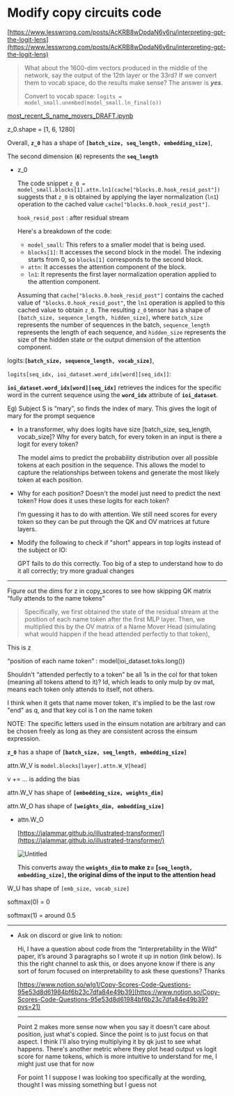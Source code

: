 # Modify copy circuits code

[https://www.lesswrong.com/posts/AcKRB8wDpdaN6v6ru/interpreting-gpt-the-logit-lens](https://www.lesswrong.com/posts/AcKRB8wDpdaN6v6ru/interpreting-gpt-the-logit-lens)

> What about the 1600-dim vectors produced in the middle of the network, say the output of the 12th layer or the 33rd? If we convert them to vocab space, do the results make sense? The answer is ***yes***.
> 
> 
> Convert to vocab space: `logits = model_small.unembed(model_small.ln_final(o))`
> 

[most_recent_S_name_movers_DRAFT.ipynb](../Code%20Notebooks%20432b45bb746f43eabf4172f69d384f8a/most_recent_S_name_movers_DRAFT%20ipynb%20ee6f1afdee0b4f369cf505ae00aaed4d.md) 

z_0.shape = [1, 6, 1280]

Overall, **`z_0`** has a shape of **`[batch_size, seq_length, embedding_size]`**,

The second dimension (**`6`**) represents the **`seq_length`**

- z_0
    
    The code snippet `z_0 = model_small.blocks[1].attn.ln1(cache["blocks.0.hook_resid_post"])` suggests that `z_0` is obtained by applying the layer normalization (`ln1`) operation to the cached value `cache["blocks.0.hook_resid_post"]`.
    
    `hook_resid_post` : after residual stream
    
    Here's a breakdown of the code:
    
    - `model_small`: This refers to a smaller model that is being used.
    - `blocks[1]`: It accesses the second block in the model. The indexing starts from 0, so `blocks[1]` corresponds to the second block.
    - `attn`: It accesses the attention component of the block.
    - `ln1`: It represents the first layer normalization operation applied to the attention component.
    
    Assuming that `cache["blocks.0.hook_resid_post"]` contains the cached value of `"blocks.0.hook_resid_post"`, the `ln1` operation is applied to this cached value to obtain `z_0`. The resulting `z_0` tensor has a shape of `[batch_size, sequence_length, hidden_size]`, where `batch_size` represents the number of sequences in the batch, `sequence_length` represents the length of each sequence, and `hidden_size` represents the size of the hidden state or the output dimension of the attention component.
    

logits:**`[batch_size, sequence_length, vocab_size]`**,

`logits[seq_idx, ioi_dataset.word_idx[word][seq_idx]]`:

**`ioi_dataset.word_idx[word][seq_idx]`** retrieves the indices for the specific word in the current sequence using the **`word_idx`** attribute of **`ioi_dataset`**.

Eg) Subject S is “mary”, so finds the index of mary. This gives the logit of mary for the prompt sequence

- In a transformer, why does logits have size [batch_size, seq_length, vocab_size]? Why for every batch, for every token in an input is there a logit for every token?
    
    The model aims to predict the probability distribution over all possible tokens at each position in the sequence. This allows the model to capture the relationships between tokens and generate the most likely token at each position.
    
- Why for each position? Doesn't the model just need to predict the next token? How does it uses these logits for each token?
    
    I’m guessing it has to do with attention. We still need scores for every token so they can be put through the QK and OV matrices at future layers.
    
- Modify the following to check if "short" appears in top logits instead of the subject or IO:
    
    GPT fails to do this correctly. Too big of a step to understand how to do it all correctly; try more gradual changes
    

---

Figure out the dims for z in copy_scores to see how skipping QK matrix “fully attends to the name tokens”

> Specifically, we first obtained the state of the residual stream at the position of each name token after the first MLP layer. Then, we multiplied this by the OV matrix of a Name Mover Head (simulating what would happen if the head attended perfectly to that token),
> 

This is z

“position of each name token” : model(ioi_dataset.toks.long())

Shouldn't “attended perfectly to a token” be all 1s in the col for that token (meaning all tokens attend to it)? Id, which leads to only mulp by ov mat, means each token only attends to itself, not others.

I think when it gets that name mover token, it's implied to be the last row "end" as q, and that key col is 1 on the name token

NOTE: The specific letters used in the einsum notation are arbitrary and can be chosen freely as long as they are consistent across the einsum expression.

**`z_0`** has a shape of **`[batch_size, seq_length, embedding_size]`**

attn.W_V is `model.blocks[layer].attn.W_V[head]`

v += … is adding the bias

attn.W_V has shape of **`[embedding_size, weights_dim]`**

attn.W_O has shape of **`[weights_dim, embedding_size]`**

- attn.W_O
    
    [https://jalammar.github.io/illustrated-transformer/](https://jalammar.github.io/illustrated-transformer/)
    
    ![Untitled](Modify%20copy%20circuits%20code%20004c16a403b04ddbb7c09b62cad532d7/Untitled.png)
    
    This converts away the **`weights_dim` to make z= [`seq_length, embedding_size]`, the original dims of the input to the attention head**
    

W_U has shape of `[emb_size, vocab_size]`

softmax(0) = 0

softmax(1) = around 0.5

---

- Ask on discord or give link to notion:
    
    Hi, I have a question about code from the “Interpretability in the Wild” paper, it’s around 3 paragraphs so I wrote it up in notion (link below). Is this the right channel to ask this, or does anyone know if there is any sort of forum focused on interpretability to ask these questions? Thanks
    
    [https://www.notion.so/wlg1/Copy-Scores-Code-Questions-95e53d8d61984bf6b23c7dfa84e49b39](https://www.notion.so/Copy-Scores-Code-Questions-95e53d8d61984bf6b23c7dfa84e49b39?pvs=21)
    
    ---
    
    Point 2 makes more sense now when you say it doesn't care about position, just what's copied. Since the point is to just focus on that aspect. I think I'll also trying multiplying it by qk just to see what happens. There's another metric where they plot head output vs logit score for name tokens, which is more intuitive to understand for me, I might just use that for now
    
    For point 1 I suppose I was looking too specifically at the wording, thought I was missing something but I guess not
